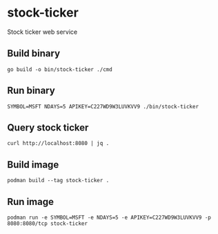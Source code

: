 # stock-ticker
Stock ticker web service

## Build binary
```shell
go build -o bin/stock-ticker ./cmd
```

## Run binary
```shell
SYMBOL=MSFT NDAYS=5 APIKEY=C227WD9W3LUVKVV9 ./bin/stock-ticker 
```

## Query stock ticker
```shell
curl http://localhost:8080 | jq .
```

## Build image
```shell
podman build --tag stock-ticker .
```

## Run image
```shell
podman run -e SYMBOL=MSFT -e NDAYS=5 -e APIKEY=C227WD9W3LUVKVV9 -p 8080:8080/tcp stock-ticker
```